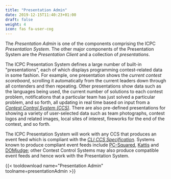 ```yaml
---
title: "Presentation Admin"
date: 2019-12-15T11:40:23+01:00
draft: false
weight: 4
icon: fas fa-user-cog
---
```


The _Presentation Admin_ is one of the components
comprising the ICPC _Presentation System_.
The other major components of the Presentation System
are the _Presentation Client_ and a collection of _presentations_.

The ICPC Presentation System defines a large number of built-in
"presentations", each of which displays programming contest-related
data in some fashion.  For example, one presentation shows the
_current contest scoreboard_, scrolling it automatically from the current
leaders down through all contenders and then repeating.
Other presentations show data such as the languages being used,
the current number of solutions to each contest problem,
notifications that a particular team has just solved a particular problem,
and so forth, all updating in real time based on input from a
[_Contest Control System (CCS)_](https://clics.ecs.baylor.edu/index.php/Contest_Control_System).
There are also pre-defined presentations for showing a variety of user-selected
data such as team photographs, contest logos and related images,
local sites of interest, fireworks for the end
of the contest, and so forth.

The ICPC Presentation System will work with any
CCS that produces an event feed which is
compliant with the [_CLI CCS Specification_](https://clics.ecs.baylor.edu/).
Systems known to produce compliant event feeds include
[PC-Squared](http://pc2.ecs.csus.edu),
[Kattis](https://www.kattis.com/) and [DOMjudge](https://www.domjudge.org);
other Contest Control Systems may also produce compatible event feeds and
hence work with the Presentation System.

{{< tooldownload name="Presentation Admin" toolname=presentationAdmin >}}
